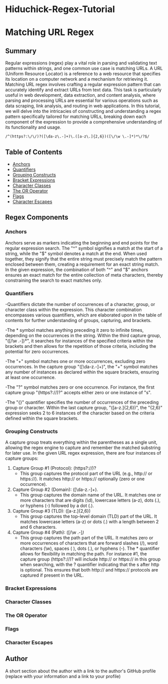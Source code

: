 # Hiduchick-Regex-Tutorial
# Matching URL Regex



## Summary
Regular expressions (regex) play a vital role in parsing and validating text patterns within strings, and one common use case is matching URLs. A URL (Uniform Resource Locator) is a reference to a web resource that specifies its location on a computer network and a mechanism for retrieving it. Matching URL regex involves crafting a regular expression pattern that can accurately identify and extract URLs from text data. This task is particularly useful in web development, data extraction, and content analysis, where parsing and processing URLs are essential for various operations such as data scraping, link analysis, and routing in web applications. In this tutorial, we will delve into the intricacies of constructing and understanding a regex pattern specifically tailored for matching URLs, breaking down each component of the expression to provide a comprehensive understanding of its functionality and usage.


`/^(https?:\/\/)?([\da-z\.-]+)\.([a-z\.]{2,6})([\/\w \.-]*)*\/?$/`

## Table of Contents

- [Anchors](#anchors)
- [Quantifiers](#quantifiers)
- [Grouping Constructs](#grouping-constructs)
- [Bracket Expressions](#bracket-expressions)
- [Character Classes](#character-classes)
- [The OR Operator](#the-or-operator)
- [Flags](#flags)
- [Character Escapes](#character-escapes)

## Regex Components

### Anchors
Anchors serve as markers indicating the beginning and end points for the regular expression search. The "^" symbol signifies a match at the start of a string, while the "$" symbol denotes a match at the end. When used together, they signify that the entire string must precisely match the pattern enclosed between them, creating a requirement for an exact string match. In the given expression, the combination of both "^" and "$" anchors ensures an exact match for the entire collection of meta characters, thereby constraining the search to exact matches only.

### Quantifiers
-Quantifiers dictate the number of occurrences of a character, group, or character class within the expression. This character combination encompasses various quantifiers, which are elaborated upon in the table of contents for further understanding of groups, capturing, and brackets.

-The * symbol matches anything preceding it zero to infinite times, depending on the occurrences in the string. Within the third capture group, "([/\w .-])*", it searches for instances of the specified criteria within the brackets and then allows for the repetition of those criteria, including the potential for zero occurrences.

-The "+" symbol matches one or more occurrences, excluding zero occurrences. In the capture group "([\da-z.-]+)", the "+" symbol matches any number of instances as declared within the square brackets, ensuring at least one occurrence.

-The "?" symbol matches zero or one occurrence. For instance, the first capture group "(https?://)?" accepts either zero or one instance of "s".

-The "{}" quantifier specifies the number of occurrences of the preceding group or character. Within the last capture group, "([a-z.]{2,6})", the "{2,6}" expression seeks 2 to 6 instances of the character based on the criteria defined within the square brackets.

### Grouping Constructs
A capture group treats everything within the parentheses as a single unit, allowing the regex engine to capture and remember the matched substring for later use. In the given URL regex expression, there are four instances of capture groups:

1. Capture Group #1 (Protocol): (https?:\/\/)?
    * This group captures the protocol part of the URL (e.g., http:// or https://). It matches http:// or https:// optionally (zero or one occurrence).
2. Capture Group #2 (Domain): ([\da-z\.-]+)\.
    * This group captures the domain name of the URL. It matches one or more characters that are digits (\d), lowercase letters (a-z), dots (.), or hyphens (-) followed by a dot (.).
3. Capture Group #3 (TLD): ([a-z\.]{2,6})
    * This group captures the top-level domain (TLD) part of the URL. It matches lowercase letters (a-z) or dots (.) with a length between 2 and 6 characters.
4. Capture Group #4 (Path): ([\/\w \.-]*)*
    * This group captures the path part of the URL. It matches zero or more occurrences of characters that are forward slashes (/), word characters (\w), spaces ( ), dots (.), or hyphens (-). The * quantifier allows for flexibility in matching the path.
For instance #1, the capture group (https?:\/\/)? will include http:// or https:// in this group when searching, with the ? quantifier indicating that the s after http is optional. This ensures that both http:// and https:// protocols are captured if present in the URL.
### Bracket Expressions

### Character Classes

### The OR Operator

### Flags

### Character Escapes

## Author

A short section about the author with a link to the author's GitHub profile (replace with your information and a link to your profile)
